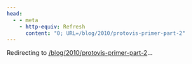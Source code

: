 ```yaml
---
head:
  - - meta
    - http-equiv: Refresh
      content: "0; URL=/blog/2010/protovis-primer-part-2"
---
```


Redirecting to <a href="/blog/2010/protovis-primer-part-2">/blog/2010/protovis-primer-part-2</a>…